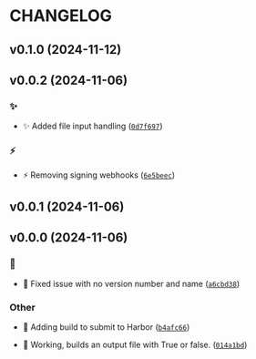 # CHANGELOG

## v0.1.0 (2024-11-12)

## v0.0.2 (2024-11-06)

### :sparkles:

* :sparkles: Added file input handling ([`0d7f697`](https://github.com/Westfall-io/python-greaterthan/commit/0d7f697654ec610b3836144348f1dce1b5c01947))

### :zap:

* :zap: Removing signing webhooks ([`6e5beec`](https://github.com/Westfall-io/python-greaterthan/commit/6e5beec78031be910d0f7b8c5a6a4b49bbcee487))

## v0.0.1 (2024-11-06)

## v0.0.0 (2024-11-06)

### :bug:

* :bug: Fixed issue with no version number and name ([`a6cbd38`](https://github.com/Westfall-io/python-greaterthan/commit/a6cbd3801c5ac23b3383a7b68f5cd6e940d4a7b7))

### Other

* :construction_worker: Adding build to submit to Harbor ([`b4afc66`](https://github.com/Westfall-io/python-greaterthan/commit/b4afc66f3d91adf2a96c882d0239a40d1ee8e7d8))

* :tada: Working, builds an output file with True or false. ([`014a1bd`](https://github.com/Westfall-io/python-greaterthan/commit/014a1bdf6e09f590dc93500af782a53973e25121))
